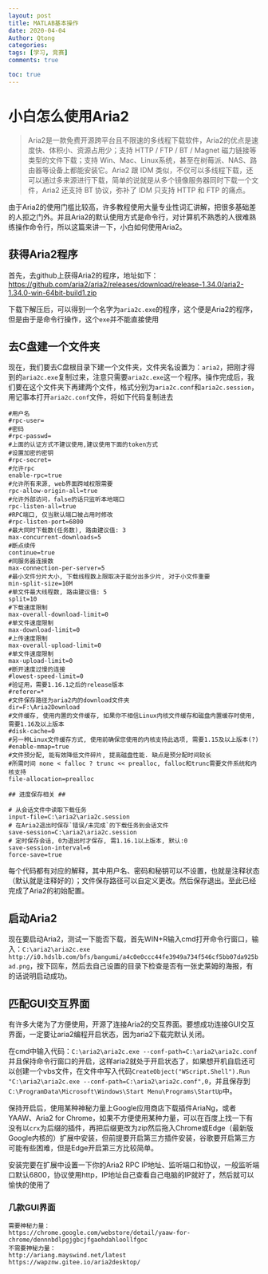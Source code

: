 ```yaml
---
layout: post
title: MATLAB基本操作
date: 2020-04-04
Author: Qtong
categories: 
tags: [学习, 竞赛]
comments: true

toc: true
--- 
```


# 小白怎么使用Aria2

<!-- more -->

> Aria2是一款免费开源跨平台且不限速的多线程下载软件，Aria2的优点是速度快、体积小、资源占用少；支持 HTTP / FTP / BT / Magnet 磁力链接等类型的文件下载；支持 Win、Mac、Linux系统，甚至在树莓派、NAS、路由器等设备上都能安装它。Aria2 跟 IDM 类似，不仅可以多线程下载，还可以通过多来源进行下载，简单的说就是从多个镜像服务器同时下载一个文件，Aria2 还支持 BT 协议，弥补了 IDM 只支持 HTTP 和 FTP 的痛点。

由于Aria2的使用门槛比较高，许多教程使用大量专业性词汇讲解，把很多基础差的人拒之门外。并且Aria2的默认使用方式是命令行，对计算机不熟悉的人很难熟练操作命令行，所以这篇来讲一下，小白如何使用Aria2。

## 获得Aria2程序

首先，去github上获得Aria2的程序，地址如下：https://github.com/aria2/aria2/releases/download/release-1.34.0/aria2-1.34.0-win-64bit-build1.zip

下载下解压后，可以得到一个名字为`aria2c.exe`的程序，这个便是Aria2的程序，但是由于是命令行操作，这个`exe`并不能直接使用

## 去C盘建一个文件夹

现在，我们要去C盘根目录下建一个文件夹，文件夹名设置为：`aria2`，把刚才得到的`aria2c.exe`复制过来，注意只需要`aria2c.exe`这一个程序。操作完成后，我们要在这个文件夹下再建两个文件，格式分别为`aria2c.conf`和`aria2c.session`，用记事本打开`aria2c.conf`文件，将如下代码复制进去

```
#用户名
#rpc-user=
#密码
#rpc-passwd=
#上面的认证方式不建议使用,建议使用下面的token方式
#设置加密的密钥
#rpc-secret=
#允许rpc
enable-rpc=true
#允许所有来源, web界面跨域权限需要
rpc-allow-origin-all=true
#允许外部访问，false的话只监听本地端口
rpc-listen-all=true
#RPC端口, 仅当默认端口被占用时修改
#rpc-listen-port=6800
#最大同时下载数(任务数), 路由建议值: 3
max-concurrent-downloads=5
#断点续传
continue=true
#同服务器连接数
max-connection-per-server=5
#最小文件分片大小, 下载线程数上限取决于能分出多少片, 对于小文件重要
min-split-size=10M
#单文件最大线程数, 路由建议值: 5
split=10
#下载速度限制
max-overall-download-limit=0
#单文件速度限制
max-download-limit=0
#上传速度限制
max-overall-upload-limit=0
#单文件速度限制
max-upload-limit=0
#断开速度过慢的连接
#lowest-speed-limit=0
#验证用，需要1.16.1之后的release版本
#referer=*
#文件保存路径为aria2内的download文件夹
dir=F:\Aria2Download
#文件缓存, 使用内置的文件缓存, 如果你不相信Linux内核文件缓存和磁盘内置缓存时使用, 需要1.16及以上版本
#disk-cache=0
#另一种Linux文件缓存方式, 使用前确保您使用的内核支持此选项, 需要1.15及以上版本(?)
#enable-mmap=true
#文件预分配, 能有效降低文件碎片, 提高磁盘性能. 缺点是预分配时间较长
#所需时间 none < falloc ? trunc << prealloc, falloc和trunc需要文件系统和内核支持
file-allocation=prealloc

## 进度保存相关 ##

# 从会话文件中读取下载任务
input-file=C:\aria2\aria2c.session
# 在Aria2退出时保存`错误/未完成`的下载任务到会话文件
save-session=C:\aria2\aria2c.session
# 定时保存会话, 0为退出时才保存, 需1.16.1以上版本, 默认:0
save-session-interval=6
force-save=true
```

每个代码都有对应的解释，其中用户名、密码和秘钥可以不设置，也就是注释状态（默认就是注释好的）；文件保存路径可以自定义更改。然后保存退出。至此已经完成了Aria2的初始配置。

## 启动Aria2

现在要启动Aria2，测试一下能否下载，首先WIN+R输入cmd打开命令行窗口，输入：`C:\aria2\aria2c.exe http://i0.hdslb.com/bfs/bangumi/a4c0e0ccc44fe3949a734f546cf5bb07da925bad.png`，按下回车，然后去自己设置的目录下检查是否有一张史莱姆的海报，有的话说明启动成功。

## 匹配GUI交互界面

有许多大佬为了方便使用，开源了连接Aria2的交互界面。要想成功连接GUI交互界面，一定要让aria2编程开启状态，因为aria2下载完默认关闭。

在cmd中输入代码：`C:\aria2\aria2c.exe --conf-path=C:\aria2\aria2c.conf`并且保持命令行窗口的开启，这样aria2就处于开启状态了，如果想开机自启还可以创建一个vbs文件，在文件中写入代码`CreateObject("WScript.Shell").Run "C:\aria2\aria2c.exe --conf-path=C:\aria2\aria2c.conf",0`，并且保存到`C:\ProgramData\Microsoft\Windows\Start Menu\Programs\StartUp`中。

保持开启后，使用某种神秘力量上Google应用商店下载插件AriaNg，或者YAAW、Aria2 for Chrome，如果不方便使用某种力量，可以在百度上找一下有没有以`crx`为后缀的插件，再把后缀更改为zip然后拖入Chrome或Edge（最新版Google内核的）扩展中安装，但前提要开启第三方插件安装，谷歌要开启第三方可能有些困难，但是Edge开启第三方比较简单。

安装完要在扩展中设置一下你的Aria2 RPC IP地址、监听端口和协议，一般监听端口默认6800，协议使用http，IP地址自己查看自己电脑的IP就好了，然后就可以愉快的使用了

### 几款GUI界面

```
需要神秘力量：
https://chrome.google.com/webstore/detail/yaaw-for-chrome/dennnbdlpgjgbcjfgaohdahloollfgoc
不需要神秘力量：
http://ariang.mayswind.net/latest
https://wapznw.gitee.io/aria2desktop/
```

